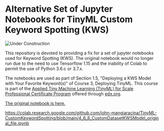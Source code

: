 # Alternative Set of Jupyter Notebooks for TinyML Custom Keyword Spotting (KWS)

<img src="https://canadianmedicalteams.org/wp-content/uploads/2013/10/Website-Under-Construction-template1.jpg" alt="Under Construction">


This repository is devoted to providing a fix for a set of jupyter notebooks used for Keyword Spotting (KWS).  The original notebook would no longer run due to the need to use Tensorflow 1.15 and the inability of Colab to permit the use of Python 3.6.c or 3.7.x.  

The notebooks are used as part of Section 1.5, "Deploying a KWS Model with Your Favorite Keyword(s)" of Course 3, Deploying TinyML.  This course is part of the <a href="https://www.edx.org/professional-certificate/harvardx-applied-tiny-machine-learning-tinyml-for-scale">Applied Tiny Machine Learning (TinyML) for Scale Professional Certificate Program</a> offered through <a href="[url](https://www.edx.org)">edx.org</a>.

 <a href="https://github.com/john-mangiaracina/TinyML-CustomKeywordSpotting/blob/main/4_6_8_CustomDatasetKWSModel_original_file.ipynb">The original notebook is here.</a> 

https://colab.research.google.com/github.com/john-mangiaracina/TinyML-CustomKeywordSpotting/blob/main/4_6_8_CustomDatasetKWSModel_original_file.ipynb

